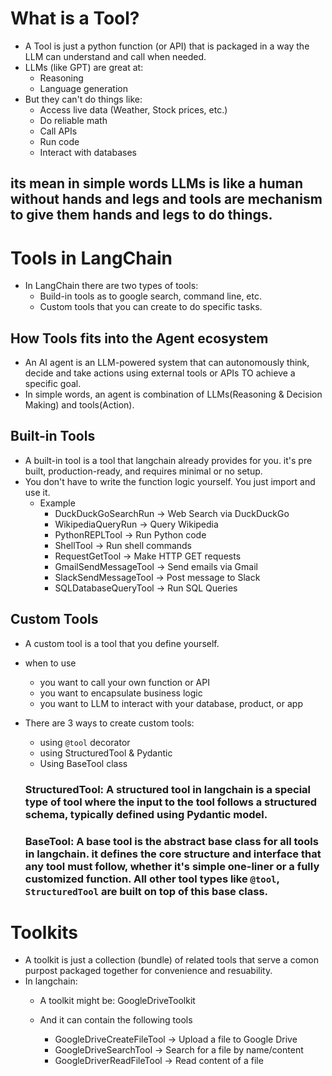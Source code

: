 # What is a Tool?
- A Tool is just a python function (or API) that is packaged in a way the LLM can understand and call when needed.
- LLMs (like GPT) are great at:
    - Reasoning
    - Language generation
- But they can't do things like:
    - Access live data (Weather, Stock prices, etc.)
    - Do reliable math
    - Call APIs
    - Run code
    - Interact with databases
## its mean in simple words LLMs is like a human without hands and legs and tools are mechanism to give them hands and legs to do things.
# Tools in LangChain
- In LangChain there are two types of tools:
    - Build-in tools as to google search, command line, etc.
    - Custom tools that you can create to do specific tasks.

## How Tools fits into the Agent ecosystem
- An AI agent is an LLM-powered system that can autonomously think, decide and take actions using external tools or APIs TO achieve a specific goal.
- In simple words, an agent is combination of LLMs(Reasoning & Decision Making) and tools(Action).

## Built-in Tools
- A built-in tool is a tool that langchain already provides for you. it's pre built, production-ready, and requires minimal or no setup.
- You don't have to write the function logic yourself. You just import and use it.
    - Example
        - DuckDuckGoSearchRun -> Web Search via DuckDuckGo
        - WikipediaQueryRun -> Query Wikipedia
        - PythonREPLTool -> Run Python code
        - ShellTool -> Run shell commands
        - RequestGetTool -> Make HTTP GET requests
        - GmailSendMessageTool -> Send emails via Gmail
        - SlackSendMessageTool -> Post message to Slack
        - SQLDatabaseQueryTool -> Run SQL Queries

## Custom Tools
- A custom tool is a tool that you define yourself.
- when to use
    - you want to call your own function or API
    - you want to encapsulate business logic
    - you want to LLM to interact with your database, product, or app
- There are 3 ways to create custom tools:
    - using `@tool` decorator
    - using StructuredTool & Pydantic
    - Using BaseTool class

    ### StructuredTool: A structured tool in langchain is a special type of tool where the input to the tool follows a structured schema, typically defined using Pydantic model.

    ### BaseTool: A base tool is the abstract base class for all tools in langchain. it defines the core structure  and interface that any tool must follow, whether it's simple one-liner or a fully customized function. All other tool types like `@tool`, `StructuredTool` are built on top of this base class.

# Toolkits
- A toolkit is just a collection (bundle) of related tools that serve a comon purpost packaged together for convenience and resuability.
- In langchain:
    - A toolkit might be: GoogleDriveToolkit
    - And it can contain the following tools

        - GoogleDriveCreateFileTool -> Upload a file to Google Drive
        - GoogleDriveSearchTool -> Search for a file by name/content
        - GoogleDriverReadFileTool -> Read content of a file